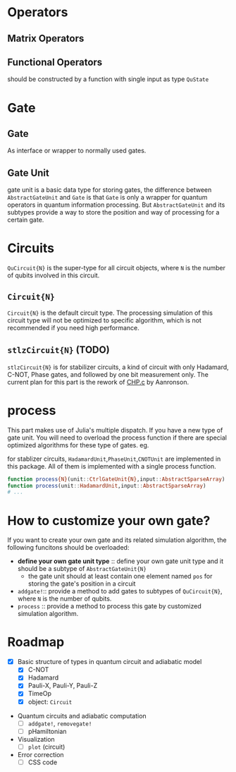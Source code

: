 # Operators

## Matrix Operators


## Functional Operators

should be constructed by a function with single input as type `QuState`

# Gate

## Gate

As interface or wrapper to normally used gates.

## Gate Unit

gate unit is a basic data type for storing gates, the difference between `AbstractGateUnit` and `Gate` is that `Gate` is only a wrapper for quantum operators in quantum information processing. But `AbstractGateUnit` and its subtypes provide a way to store the position and way of processing for a certain gate.

# Circuits

`QuCircuit{N}` is the super-type for all circuit objects, where `N` is the number of qubits involved in this circuit.

## `Circuit{N}`

`Circuit{N}` is the default circuit type. The processing simulation of this circuit type will not be optimized to specific algorithm, which is not recommended if you need high performance.

## `stlzCircuit{N}` (**TODO**)

`stlzCircuit{N}` is for stabilizer circuits, a kind of circuit with only Hadamard, C-NOT, Phase gates, and followed by one bit measurement only. The current plan for this part is the rework of [CHP.c](http://www.scottaaronson.com/chp/) by Aanronson.

# process

This part makes use of Julia's multiple dispatch. If you have a new type of gate unit. You will need to overload the process function if there are special optimized algorithms for these type of gates. eg.

for stablizer circuits, `HadamardUnit`,`PhaseUnit`,`CNOTUnit` are implemented in this package. All of them is implemented with a single process function.

```julia
function process{N}(unit::CtrlGateUnit{N},input::AbstractSparseArray)
function process(unit::HadamardUnit,input::AbstractSparseArray)
# ...
```

# How to customize your own gate?

If you want to create your own gate and its related simulation algorithm, the following funcitons should be overloaded:

- **define your own gate unit type** :: define your own gate unit type and it should be a subtype of `AbstractGateUnit{N}`
    - the gate unit should at least contain one element named `pos` for storing the gate's position in a circuit
- `addgate!`:: provide a method to add gates to subtypes of `QuCircuit{N}`, where `N` is the number of qubits.
- `process` :: provide a method to process this gate by customized simulation algorithm.

# Roadmap


- [x] Basic structure of types in quantum circuit and adiabatic model
  - [x] C-NOT
  - [x] Hadamard
  - [x] Pauli-X, Pauli-Y, Pauli-Z
  - [x] TimeOp
  - [x] object: `Circuit`

- Quantum circuits and adiabatic computation
  - [ ] `addgate!`, `removegate!`
  - [ ] pHamiltonian

- Visualization
  - [ ] `plot` (circuit)

- Error correction
  - [ ] CSS code
